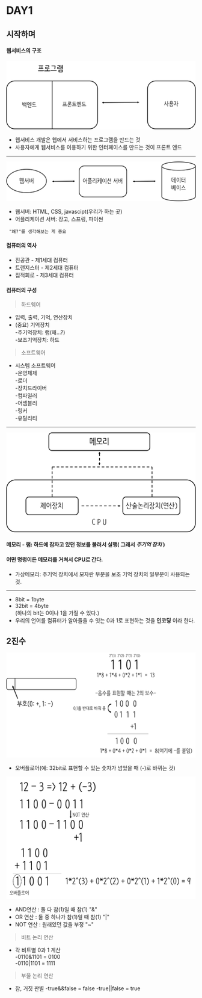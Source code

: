 # DAY1
## 시작하며
#### 웹서비스의 구조  

![프로그램](images/pro.png)
- 웹서비스 개발은 웹에서 서비스하는 프로그램을 만드는 것  
- 사용자에게 웹서비스를 이용하기 위한 인터페이스를 만드는 것이 프론트 엔드  
----------
![웹서버](images/server.png)
- 웹서버: HTML, CSS, javascipt(우리가 하는 곳)  
- 어플리케이션 서버: 장고, 스프링, 파이썬
```
 "왜?"를 생각해보는 게 중요  
```
#### 컴퓨터의 역사
- 진공관 - 제1세대 컴퓨터
- 트랜지스터 - 제2세대 컴퓨터
- 집적회로 - 제3세대 컴퓨터

#### 컴퓨터의 구성  

>하드웨어  

- 입력, 출력, 기억, 연산장치  
- (중요) 기억장치  
 -주기억장치: 램(왜...?)  
 -보조기억장치: 하드  

>소프트웨어  

- 시스템 소프트웨어  
 -운영체제  
 -로더  
 -장치드라이버  
 -컴파일러  
 -어셈블러  
 -링커  
 -유틸리티  

----------
![메모리](images/mem.png)

#### 메모리 - 램: 하드에 잠자고 있던 정보를 불러서 실행( 그래서 *주기억 장치* )  
#### 어떤 명령이든 메모리를 거쳐서 CPU로 간다.  
- 가상메모리: 주기억 장치에서 모자란 부분을 보조 기억 장치의 일부분이 사용되는 것.  

---------

- 8bit = 1byte  
- 32bit = 4byte  
(하나의 bit는 0이나 1을 가질 수 있다.)
- 우리의 언어를 컴퓨터가 알아들을 수 잇는 0과 1로 표현하는 것을 **인코딩** 이라 한다.  

## 2진수  
![2진수](images/2.png)

- 오버플로어(예: 32bit로 표현할 수 있는 숫자가 넘었을 때 (-)로 바뀌는 것)

![연산](images/plus.png)

- AND연산 : 둘 다 참(1)일 때 참(1) "&"  
- OR 연산 : 둘 중 하나가 참(1)일 때 참(1) "|"  
- NOT 연산 : 원래있던 값을 부정 "~"  

>비트 논리 연산  

- 각 비트별 0과 1 계산  
-0110&1101 = 0100  
-0110|1101 = 1111  

>부울 논리 연산

- 참, 거짓 판별
-true&&false = false
-true||false = true
